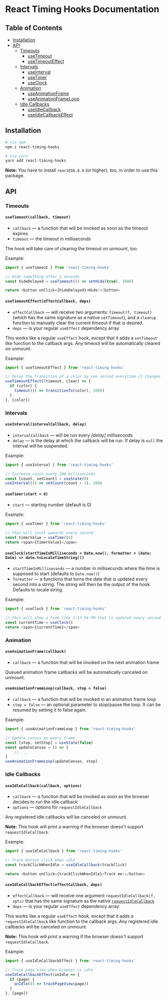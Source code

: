 # React Timing Hooks Documentation

## Table of Contents
* [Installation](#installation)
* [API](#api)
    * [Timeouts](#timeouts)
        * [useTimeout](#usetimeoutcallback-timeout)
        * [useTimeoutEffect](#usetimeouteffecteffectcallback-deps)
    * [Intervals](#intervals)    
        * [useInterval](#useintervalintervalcallback-delay)
        * [useTimer](#usetimerstart--0)
        * [useClock](#useclockstarttimeinmilliseconds--datenow-formatter--date-date--datetolocaletimestring)
    * [Animation](#animation)
        * [useAnimationFrame](#useanimationframecallback)
        * [useAnimationFrameLoop](#useanimationframeloopcallback-stop--false)
    * [Idle Callbacks](#idle-callbacks)   
        * [useIdleCallback](#useidlecallbackcallback-options)
        * [useIdleCallbackEffect](#useidlecallbackeffecteffectcallback-deps)

## Installation

```bash
# via npm
npm i react-timing-hooks

# via yarn
yarn add react-timing-hooks
```

**Note:** You have to install `react@16.8.0` (or higher), too, in order to use this package.

## API

### Timeouts

#### `useTimeout(callback, timeout)`

* `callback` — a function that will be invoked as soon as the timeout expires
* `timeout` — the timeout in milliseconds

The hook will take care of clearing the timeout on unmount, too.

Example: 

```javascript
import { useTimeout } from 'react-timing-hooks'

// Hide something after 2 seconds
const hideDelayed = useTimeout(() => setHide(true), 2000)

return <button onClick={hideDelayed}>Hide!</button>
```

#### `useTimeoutEffect(effectCallback, deps)`

* `effectCallback` — will receive two arguments: `timeout(f, timeout)` (which has the
same signature as a native `setTimeout`), and a `cleanup` function to manually clear the current timeout if that is desired.
* `deps` — is your regular `useEffect` dependency array

This works like a regular `useEffect` hook, except that it adds a `setTimeout` like function
to the callback args. Any timeout will be automatically cleared on unmount.

Example: 

```javascript
import { useTimeoutEffect } from 'react-timing-hooks'

// Delay the transition of a color by one second everytime it changes
useTimeoutEffect((timeout, clear) => {
  if (color) {
    timeout(() => transitionTo(color), 1000)
  }
}, [color])
```


### Intervals

#### `useInterval(intervalCallback, delay)`

* `intervalCallback` — will be run every _[delay]_ milliseconds
* `delay` — is the delay at which the callback will be run. If delay is `null` the interval will be suspended.

Example: 

```javascript
import { useInterval } from 'react-timing-hooks'

// Increase count every 200 milliseconds
const [count, setCount] = useState(0)
useInterval(() => setCount(count + 1), 200)
```


#### `useTimer(start = 0)`

* `start` — starting number (default is 0)

Example: 

```javascript
import { useTimer } from 'react-timing-hooks'

// this will count upwards every second
const timerValue = useTimer(0)
return <span>{timerValue}</span>
```

#### `useClock(startTimeInMilliseconds = Date.now(), formatter = (date: Date) => date.toLocaleTimeString())`

* `startTimeInMilliseconds` — a number in milliseconds where the time is supposed to start (defaults to `Date.now()`)
* `formatter` — a functions that turns the date that is updated every second into a string. The string will then be the output of the hook. Defaults to locale string. 

Example:

```javascript
import { useClock } from 'react-timing-hooks'

// this will show a time like 1:13:56 PM that is updated every second. Like a clock.
const currentTime = useClock()
return <span>{currentTime}</span>
```


### Animation

#### `useAnimationFrame(callback)`

* `callback` — a function that will be invoked on the next animation frame

Queued animation frame callbacks will be automatically canceled on unmount.



#### `useAnimationFrameLoop(callback, stop = false)`

* `callback` — a function that will be invoked in an animation frame loop
* `stop = false` — an optional parameter to stop/pause the loop. It can be resumed by setting it to false again.

Example: 

```javascript
import { useAnimationFrameLoop } from 'react-timing-hooks'

// Update canvas on every frame
const [stop, setStop] = useState(false)
const updateCanvas = () => { 
    // ... 
}
useAnimationFrameLoop(updateCanvas, stop)
```


### Idle Callbacks

#### `useIdleCallback(callback, options)`

* `callback` — a function that will be invoked as soon as the browser decides to run the idle callback
* `options` — options for `requestIdleCallback`

Any registered idle callbacks will be canceled on unmount.

**Note:** This hook will print a warning if the browser doesn't support `requestIdleCallback`.

Example: 

```javascript
import { useIdleCallback } from 'react-timing-hooks'

// Track button click when idle
const trackClickWhenIdle = useIdleCallback(trackClick)

return <button onClick={trackClickWhenIdle}>Track me!</button>
```



#### `useIdleCallbackEffect(effectCallback, deps)`

* `effectCallback` — will receive one argument `requestIdleCallback(f, opts)` that has the
same signature as the native [`requestIdleCallback`](https://developer.mozilla.org/en-US/docs/Web/API/Window/requestIdleCallback)
* `deps` — is your regular `useEffect` dependency array

This works like a regular `useEffect` hook, except that it adds a `requestIdleCallback` like function
to the callback args. Any registered idle callbacks will be canceled on unmount.

**Note:** This hook will print a warning if the browser doesn't support `requestIdleCallback`.

Example: 

```javascript
import { useIdleCallbackEffect } from 'react-timing-hooks'

// Track page view when browser is idle
useIdleCallbackEffect(onIdle => {
  if (page) {
    onIdle(() => trackPageView(page))
  }
}, [page])
```





